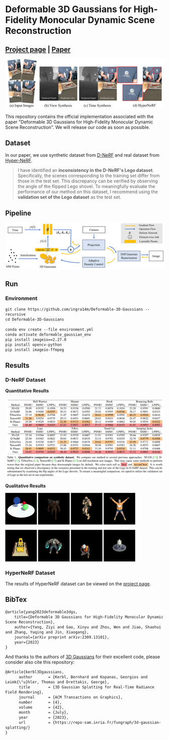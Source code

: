 # Deformable 3D Gaussians for High-Fidelity Monocular Dynamic Scene Reconstruction

## [Project page](https://ingra14m.github.io/Deformable-Gaussians/) | [Paper](https://arxiv.org/abs/2309.13101)

![Teaser image](assets/teaser.png)

This repository contains the official implementation associated with the paper "Deformable 3D Gaussians for High-Fidelity Monocular Dynamic Scene Reconstruction". We will release our code as soon as possible.



## Dataset

In our paper, we use synthetic dataset from [D-NeRF](https://www.albertpumarola.com/research/D-NeRF/index.html) and real dataset from [Hyper-NeRF](https://hypernerf.github.io/). 

> I have identified an **inconsistency in the D-NeRF's Lego dataset**. Specifically, the scenes corresponding to the training set differ from those in the test set. This discrepancy can be verified by observing the angle of the flipped Lego shovel. To meaningfully evaluate the performance of our method on this dataset, I recommend using the **validation set of the Lego dataset** as the test set.



## Pipeline

![Teaser image](assets/pipeline.png)



## Run

### Environment

```shell
git clone https://github.com/ingra14m/Deformable-3D-Gaussians --recursive
cd Deformable-3D-Gaussians

conda env create --file environment.yml
conda activate deformable_gaussian_env
pip install imageio==2.27.0
pip install opencv-python
pip install imageio-ffmpeg
```



## Results

### D-NeRF Dataset

**Quantitative Results**

<img src="assets/results/D-NeRF/Quantitative.png" alt="Image1" style="zoom:50%;" />

**Qualitative Results**

 <img src="assets/results/D-NeRF/bouncing.gif" alt="Image1" style="zoom:25%;" />  <img src="assets/results/D-NeRF/hell.gif" alt="Image1" style="zoom:25%;" />  <img src="assets/results/D-NeRF/hook.gif" alt="Image3" style="zoom:25%;" />  <img src="assets/results/D-NeRF/jump.gif" alt="Image4" style="zoom:25%;" /> 

 <img src="assets/results/D-NeRF/lego.gif" alt="Image5" style="zoom:25%;" />  <img src="assets/results/D-NeRF/mutant.gif" alt="Image6" style="zoom:25%;" />  <img src="assets/results/D-NeRF/stand.gif" alt="Image7" style="zoom:25%;" />  <img src="assets/results/D-NeRF/trex.gif" alt="Image8" style="zoom:25%;" /> 

### HyperNeRF Dataset

The results of HyperNeRF dataset can be viewed on the [project page](https://ingra14m.github.io/Deformable-3D-Gaussians.github.io/).






## BibTex

```
@article{yang2023deformable3dgs,
    title={Deformable 3D Gaussians for High-Fidelity Monocular Dynamic Scene Reconstruction},
    author={Yang, Ziyi and Gao, Xinyu and Zhou, Wen and Jiao, Shaohui and Zhang, Yuqing and Jin, Xiaogang},
    journal={arXiv preprint arXiv:2309.13101},
    year={2023}
}
```

And thanks to the authors of [3D Gaussians](https://repo-sam.inria.fr/fungraph/3d-gaussian-splatting/) for their excellent code, please consider also cite this repository:

```
@Article{kerbl3Dgaussians,
      author       = {Kerbl, Bernhard and Kopanas, Georgios and Leimk{\"u}hler, Thomas and Drettakis, George},
      title        = {3D Gaussian Splatting for Real-Time Radiance Field Rendering},
      journal      = {ACM Transactions on Graphics},
      number       = {4},
      volume       = {42},
      month        = {July},
      year         = {2023},
      url          = {https://repo-sam.inria.fr/fungraph/3d-gaussian-splatting/}
}
```

